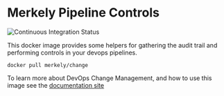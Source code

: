 # Merkely Pipeline Controls

![Continuous Integration Status](https://github.com/merkely-development/change/workflows/CI/badge.svg)

This docker image provides some helpers for gathering the audit trail and performing controls in your devops pipelines.

    docker pull merkely/change
    
To learn more about DevOps Change Management, and how to use this image see the [documentation site](https://docs.merkely.com)
